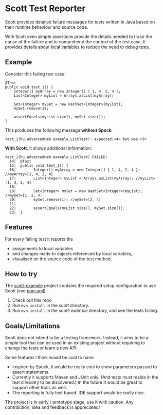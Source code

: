 Scott Test Reporter
===================

Scott provides detailed failure messages for tests written in Java
based on their runtime behaviour and source code.

With Scott even simple assertions provide the details needed to
trace the cause of the failure and to comprehend the context of the test case.
It provides details about local variables to reduce the need to debug tests.


Example
-------
Consider this failing test case:

```
@Test
public void test_1() {
	Integer[] myArray = new Integer[] { 1, 4, 2, 4 };
	List<Integer> myList = Arrays.asList(myArray);

	Set<Integer> mySet = new HashSet<Integer>(myList);
	mySet.remove(1);

	assertEquals(myList.size(), mySet.size());
}
```

This produces the following message **without Spock**:
```
test_1(hu.advancedweb.example.ListTest): expected:<4> but was:<3>
```

**With Scott**, it shows additional information:
```
test_1(hu.advancedweb.example.ListTest) FAILED!
  14|  @Test
  15|  public void test_1() {
  16|        Integer[] myArray = new Integer[] { 1, 4, 2, 4 }; //myArray=[1, 4, 2, 4]
  17|        List<Integer> myList = Arrays.asList(myArray); //myList=[1, 4, 2, 4]
  18|
  19|        Set<Integer> mySet = new HashSet<Integer>(myList); //mySet=[1, 2, 4]
  20|        mySet.remove(1); //mySet=[2, 4]
  21|
  22|        assertEquals(myList.size(), mySet.size());
  23|  }
```


Features
--------
For every failing test it reports the
- assignments to local variables
- and changes made to objects referenced by local variables,
- visualised on the source code of the test method.


How to try
----------
The [scott-example](https://github.com/dodie/scott/tree/master/scott-example) project contains the required setup configuration to use Scott (see [pom.xml](https://github.com/dodie/scott/blob/master/scott-example/pom.xml)).

1. Check out this repo
2. Run ```mvn install``` in the *scott* directory.
3. Run ```mvn install``` in the *scott-example* directory, and see the tests failing.


Goals/Limitations
-----------------
Scott does not intend to be a testing framework. Instead, it aims to be a simple tool
that can be used in an existing project without requiring to change the tests or learn a new API.

Some features I think would be cool to have:
- Inspired by Spock, it would be really cool to show parameters passed to assert statements.
- Currently it supports Maven and JUnit only. (And tests must reside in the *test* direcotry to be discovered.)
In the future it would be great to support other tools as well.
- The reporting is fully text based. IDE support would be really nice.


The project is in early / prototype stage, use it with caution.
Any contribution, idea and feedback is appreciated!

